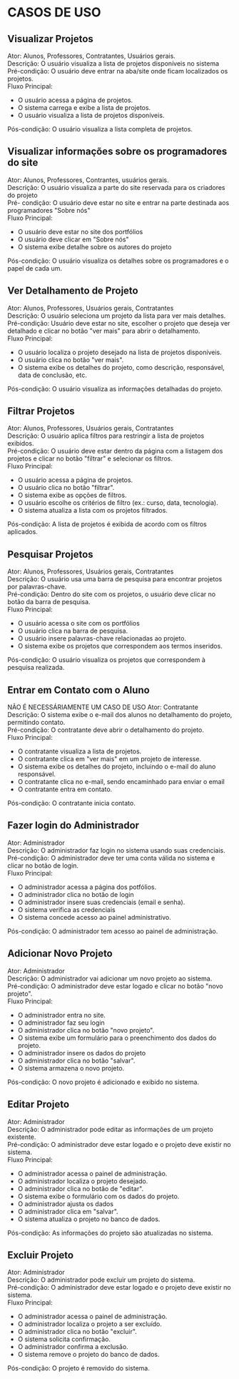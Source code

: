 # CASOS DE USO

## Visualizar Projetos
Ator: Alunos, Professores, Contratantes, Usuários gerais.<br>
Descrição: O usuário visualiza a lista de projetos disponíveis no sistema<br>
Pré-condição: O usuário deve entrar na aba/site onde ficam localizados os projetos.<br>
Fluxo Principal:
* O usuário acessa a página de projetos.
* O sistema carrega e exibe a lista de projetos.
* O usuário visualiza a lista de projetos disponíveis.

Pós-condição: O usuário visualiza a lista completa de projetos.

## Visualizar informações sobre os programadores do site
Ator: Alunos, Professores, Contrantes, usuários gerais.<br>
Descrição: O usuário visualiza a parte do site reservada para os criadores do projeto<br>
Pré- condição: O usuário deve estar no site e entrar na parte destinada aos programadores "Sobre nós"<br>
Fluxo Principal:
* O usuário deve estar no site dos portfólios
* O usuário deve clicar em "Sobre nós"
* O sistema exibe detalhe sobre os autores do projeto 

Pós-condição: O usuário visualiza os detalhes sobre os programadores e o papel de cada um.

## Ver Detalhamento de Projeto
Ator: Alunos, Professores, Usuários gerais, Contratantes<br>
Descrição: O usuário seleciona um projeto da lista para ver mais detalhes.<br>
Pré-condição: Usuário deve estar no site, escolher o projeto que deseja ver detalhado e clicar no botão "ver mais" para abrir o detalhamento.<br>
Fluxo Principal:
* O usuário localiza o projeto desejado na lista de projetos disponíveis.
* O usuário clica no botão "ver mais".
* O sistema exibe os detalhes do projeto, como descrição, responsável, data de conclusão, etc.

Pós-condição: O usuário visualiza as informações detalhadas do projeto.

## Filtrar Projetos
Ator: Alunos, Professores, Usuários gerais, Contratantes<br>
Descrição: O usuário aplica filtros para restringir a lista de projetos exibidos.<br>
Pré-condição: O usuário deve estar dentro da página com a listagem dos projetos e clicar no botão "filtrar" e selecionar os filtros.<br>
Fluxo Principal:
* O usuário acessa a página de projetos.
* O usuário clica no botão "filtrar".
* O sistema exibe as opções de filtros.
* O usuário escolhe os critérios de filtro (ex.: curso, data, tecnologia).
* O sistema atualiza a lista com os projetos filtrados.

Pós-condição: A lista de projetos é exibida de acordo com os filtros aplicados.

## Pesquisar Projetos
Ator: Alunos, Professores, Usuários gerais, Contratantes<br>
Descrição: O usuário usa uma barra de pesquisa para encontrar projetos por palavras-chave.<br>
Pré-condição: Dentro do site com os projetos, o usuário deve clicar no botão da barra de pesquisa.<br>
Fluxo Principal:
* O usuário acessa o site com os portfólios
*  O usuário clica na barra de pesquisa.
* O usuário insere palavras-chave relacionadas ao projeto.
* O sistema exibe os projetos que correspondem aos termos inseridos.

Pós-condição: O usuário visualiza os projetos que correspondem à pesquisa realizada.

## Entrar em Contato com o Aluno 
NÃO É NECESSÁRIAMENTE UM CASO DE USO
Ator: Contratante<br>
Descrição: O sistema exibe o e-mail dos alunos no detalhamento do projeto, permitindo contato.<br>
Pré-condição: O contratante deve abrir o detalhamento do projeto.<br>
Fluxo Principal:
* O contratante visualiza a lista de projetos.
* O contratante clica em "ver mais" em um projeto de interesse.
* O sistema exibe os detalhes do projeto, incluindo o e-mail do aluno responsável.
* O contratante clica no e-mail, sendo encaminhado para enviar o email
* O contratante entra em contato.

Pós-condição: O contratante inicia contato.

## Fazer login do Administrador
Ator: Administrador<br>
Descrição: O administrador faz login no sistema usando suas credenciais.<br>
Pré-condição: O administrador deve ter uma conta válida no sistema e clicar no botão de login.<br>
Fluxo Principal:
* O administrador acessa a página dos potfólios.
* O administrador clica no botão de login
* O administrador insere suas credenciais (email e senha).
* O sistema verifica as credenciais
* O sistema concede acesso ao painel administrativo.

Pós-condição: O administrador tem acesso ao painel de administração.

## Adicionar Novo Projeto
Ator: Administrador<br>
Descrição: O administrador vai adicionar um novo projeto ao sistema.<br>
Pré-condição: O administrador deve estar logado e clicar no botão "novo projeto".<br>
Fluxo Principal:
* O administrador entra no site.
* O administrador faz seu login
* O administrador clica no botão "novo projeto".
* O sistema exibe um formulário para o preenchimento dos dados do projeto.
* O administrador insere os dados do projeto
* O administrador clica no botão "salvar".
* O sistema armazena o novo projeto.

Pós-condição: O novo projeto é adicionado e exibido no sistema.

## Editar Projeto
Ator: Administrador<br>
Descrição: O administrador pode editar as informações de um projeto existente.<br>
Pré-condição: O administrador deve estar logado e o projeto deve existir no sistema.<br>
Fluxo Principal:
* O administrador acessa o painel de administração.
* O administrador localiza o projeto desejado.
* O administrador clica no botão de "editar".
* O sistema exibe o formulário com os dados do projeto.
* O administrador ajusta os dados
* O administrador clica em "salvar".
* O sistema atualiza o projeto no banco de dados.

Pós-condição: As informações do projeto são atualizadas no sistema.

## Excluir Projeto
Ator: Administrador<br>
Descrição: O administrador pode excluir um projeto do sistema.<br>
Pré-condição: O administrador deve estar logado e o projeto deve existir no sistema.<br>
Fluxo Principal:
* O administrador acessa o painel de administração.
* O administrador localiza o projeto a ser excluído.
* O administrador clica no botão "excluir".
* O sistema solicita confirmação.
* O administrador confirma a exclusão.
* O sistema remove o projeto do banco de dados.

Pós-condição: O projeto é removido do sistema.
